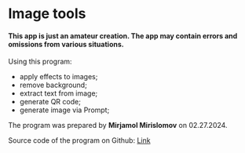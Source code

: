 # Image tools

#### This app is just an amateur creation. The app may contain errors and omissions from various situations.
Using this program: 
- apply effects to images;
- remove background;
- extract text from image;
- generate QR code;
- generate image via Prompt;
    
The program was prepared by **Mirjamol Mirislomov** on 02.27.2024.
    
Source code of the program on Github: [Link](https://github.com/holmon-alp/Image-tools.git)